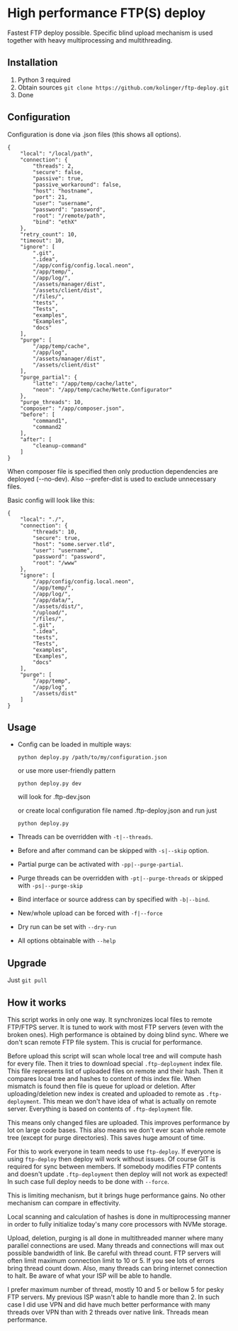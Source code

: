High performance FTP(S) deploy
==============================

Fastest FTP deploy possible. Specific blind upload mechanism is used together 
with heavy multiprocessing and multithreading.

Installation
------------

1. Python 3 required
2. Obtain sources ``git clone https://github.com/kolinger/ftp-deploy.git``
3. Done

Configuration
-------------

Configuration is done via .json files (this shows all options).

````
{
    "local": "/local/path",
    "connection": {
        "threads": 2,
        "secure": false,
        "passive": true,
        "passive_workaround": false,
        "host": "hostname",
        "port": 21,
        "user": "username",
        "password": "password",
        "root": "/remote/path",
        "bind": "ethX"
    },
    "retry_count": 10,
    "timeout": 10,
    "ignore": [
        ".git",
        ".idea",
        "/app/config/config.local.neon",
        "/app/temp/",
        "/app/log/",
        "/assets/manager/dist",
        "/assets/client/dist",
        "/files/",
        "tests",
        "Tests",
        "examples",
        "Examples",
        "docs"
    ],
    "purge": [
        "/app/temp/cache",
        "/app/log",
        "/assets/manager/dist",
        "/assets/client/dist"
    ],
    "purge_partial": {
        "latte": "/app/temp/cache/latte",
        "neon": "/app/temp/cache/Nette.Configurator"
    },
    "purge_threads": 10,
    "composer": "/app/composer.json",
    "before": [
        "command1",
        "command2
    ],
    "after": [
        "cleanup-command"
    ]
}
````

When composer file is specified then only production dependencies are deployed (--no-dev).
Also --prefer-dist is used to exclude unnecessary files.

Basic config will look like this:
````
{
    "local": "./",
    "connection": {
        "threads": 10,
        "secure": true,
        "host": "some.server.tld",
        "user": "username",
        "password": "password",
        "root": "/www"
    },
    "ignore": [
        "/app/config/config.local.neon",
        "/app/temp/",
        "/app/log/",
        "/app/data/",
        "/assets/dist/",
        "/upload/",
        "/files/",
        ".git",
        ".idea",
        "tests",
        "Tests",
        "examples",
        "Examples",
        "docs"
    ],
    "purge": [
        "/app/temp",
        "/app/log",
        "/assets/dist"
    ]
}
````

Usage
-----

  - Config can be loaded in multiple ways:

    ``python deploy.py /path/to/my/configuration.json``
    
    or use more user-friendly pattern
    
    ``python deploy.py dev``
    
    will look for .ftp-dev.json
    
    or create local configuration file named .ftp-deploy.json and run just  
    
    ``python deploy.py``

  - Threads can be overridden with `-t|--threads`.
  
  - Before and after command can be skipped with `-s|--skip` option.
  
  - Partial purge can be activated with `-pp|--purge-partial`.
  
  - Purge threads can be overridden with `-pt|--purge-threads` or skipped with `-ps|--purge-skip`
  
  - Bind interface or source address can by specified with `-b|--bind`.
  
  - New/whole upload can be forced with `-f|--force`

  - Dry run can be set with `--dry-run`

  - All options obtainable with `--help`

Upgrade
-------

Just ```git pull```

How it works
------------
This script works in only one way. It synchronizes local files to remote FTP/FTPS server.
It is tuned to work with most FTP servers (even with the broken ones).
High performance is obtained by doing blind sync. Where we don't scan remote FTP file system.
This is crucial for performance.

Before upload this script will scan whole local tree and will compute hash for every file.
Then it tries to download special `.ftp-deployment` index file.
This file represents list of uploaded files on remote and their hash.
Then it compares local tree and hashes to content of this index file.
When mismatch is found then file is queue for upload or deletion.
After uploading/deletion new index is created and uploaded to remote as `.ftp-deployment`.
This mean we don't have idea of what is actually on remote server.
Everything is based on contents of `.ftp-deployment` file.

This means only changed files are uploaded. This improves performance by lot on large code bases.
This also means we don't ever scan whole remote tree (except for purge directories). This saves huge amount of time.

For this to work everyone in team needs to use `ftp-deploy`.
If everyone is using `ftp-deploy` then deploy will work without issues. Of course GIT is required for sync between members.
If somebody modifies FTP contents and doesn't update `.ftp-deployment` then deploy will not work as expected!
In such case full deploy needs to be done with `--force`.

This is limiting mechanism, but it brings huge performance gains. No other mechanism can compare in effectivity.

Local scanning and calculation of hashes is done in multiprocessing manner
in order to fully initialize today's many core processors with NVMe storage.

Upload, deletion, purging is all done in multithreaded manner where many parallel connections are used.
Many threads and connections will max out possible bandwidth of link.
Be careful with thread count. FTP servers will often limit maximum connection limit to 10 or 5.
If you see lots of errors bring thread count down.
Also, many threads can bring internet connection to halt. Be aware of what your ISP will be able to handle.

I prefer maximum number of thread, mostly 10 and 5 or bellow 5 for pesky FTP servers.
My previous ISP wasn't able to handle more than 2. In such case I did use VPN and did have much better
performance with many threads over VPN than with 2 threads over native link. Threads mean performance.
